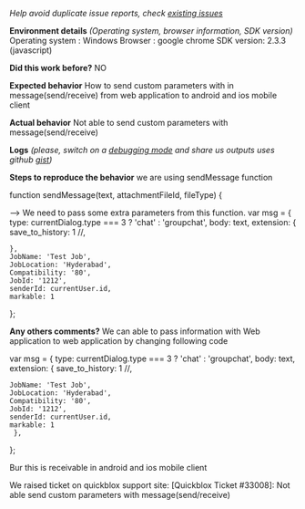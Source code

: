 *Help avoid duplicate issue reports, check [existing issues](https://github.com/QuickBlox/quickblox-javascript-sdk/issues)*

**Environment details**
*(Operating system, browser information, SDK version)*
Operating system : Windows
Browser : google chrome
SDK version: 2.3.3 (javascript)

**Did this work before?**
NO

**Expected behavior**
How to send custom parameters with in message(send/receive) from web application to android and ios mobile client

**Actual behavior**
Not able to send custom parameters with message(send/receive)

**Logs**
*(please, switch on a [debugging mode](http://quickblox.com/developers/Javascript#Configuration) and share us outputs uses github [gist](https://gist.github.com/))*


**Steps to reproduce the behavior**
we are using sendMessage function

function sendMessage(text, attachmentFileId, fileType) {

--> We need to pass some extra parameters from this function.
var msg = {
    type: currentDialog.type === 3 ? 'chat' : 'groupchat',
    body: text,
    extension: {
        save_to_history: 1 //,

    },
    JobName: 'Test Job',
    JobLocation: 'Hyderabad',
    Compatibility: '80',
    JobId: '1212',
    senderId: currentUser.id,
    markable: 1
};

**Any others comments?**
We can able to pass information with Web application to web application by changing following code 

var msg = {
    type: currentDialog.type === 3 ? 'chat' : 'groupchat',
    body: text,
    extension: {
        save_to_history: 1 //,

   
    JobName: 'Test Job',
    JobLocation: 'Hyderabad',
    Compatibility: '80',
    JobId: '1212',
    senderId: currentUser.id,
    markable: 1
     },
};

Bur this is receivable in android and ios mobile client

We raised ticket on quickblox support site:
[Quickblox Ticket #33008]: Not able send custom parameters with message(send/receive)
